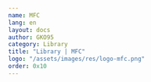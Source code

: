 ```yaml
---
name: MFC
lang: en
layout: docs
author: GKO95
category: Library
title: "Library | MFC"
logo: "/assets/images/res/logo-mfc.png"
order: 0x10
---
```

